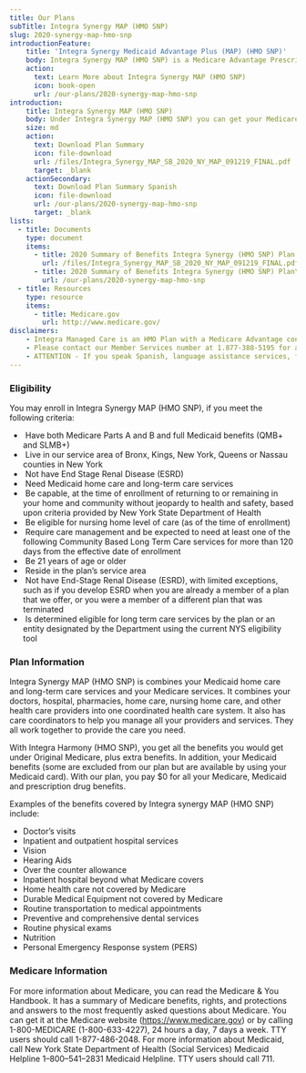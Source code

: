 ```yaml
---
title: Our Plans
subTitle: Integra Synergy MAP (HMO SNP)
slug: 2020-synergy-map-hmo-snp
introductionFeature:
    title: 'Integra Synergy Medicaid Advantage Plus (MAP) (HMO SNP)'
    body: Integra Synergy MAP (HMO SNP) is a Medicare Advantage Prescription Drug Special Needs Plan for people who have both Medicare and Medicaid and need at least 120 days of community-based long-term care services.
    action:
      text: Learn More about Integra Synergy MAP (HMO SNP)
      icon: book-open
      url: /our-plans/2020-synergy-map-hmo-snp
introduction:
    title: Integra Synergy MAP (HMO SNP)
    body: Under Integra Synergy MAP (HMO SNP) you can get your Medicare and Medicaid services in one health plan. An Integra Synergy MAP (HMO SNP) care coordinator will help manage your health care needs.
    size: md
    action:
      text: Download Plan Summary
      icon: file-download
      url: /files/Integra_Synergy_MAP_SB_2020_NY_MAP_091219_FINAL.pdf
      target: _blank
    actionSecondary:
      text: Download Plan Summary Spanish
      icon: file-download
      url: /our-plans/2020-synergy-map-hmo-snp
      target: _blank
lists:
  - title: Documents
    type: document
    items: 
      - title: 2020 Summary of Benefits Integra Synergy (HMO SNP) Plan
        url: /files/Integra_Synergy_MAP_SB_2020_NY_MAP_091219_FINAL.pdf
      - title: 2020 Summary of Benefits Integra Synergy (HMO SNP) Plan\nSpanish Coming Soon
        url: /our-plans/2020-synergy-map-hmo-snp
  - title: Resources
    type: resource
    items: 
      - title: Medicare.gov
        url: http://www.medicare.gov/
disclaimers:
    - Integra Managed Care is an HMO Plan with a Medicare Advantage contract and a contract with the New York State Medicaid program. Enrollment in Integra Managed Care depends on contract renewal. This information is not a complete description of benefits. Limitations, copayments, and restrictions may apply. Benefits, premiums and/or co-payments/co-insurance may change on January 1 of each year. You must continue to pay your Medicare Part B premium. Certain plans are available to anyone who has both Medicaid from New York State and Medicare. Integra Managed Care complies with applicable Federal civil rights laws and does not discriminate on the basis of race, color, national origin, age, disability, or sex.
    - Please contact our Member Services number at 1.877-388-5195 for additional information (TTY users should call 711). Hours are Sunday through Saturday 8am to 8pm. NOTE - Between April 1 and September 30 Member Services hours for Saturday and Sunday will be operated by alternate technology.
    - ATTENTION - If you speak Spanish, language assistance services, free of charge, are available to you. Call 1-877-388-5195 (TTY 711). ATENCIÓN - si habla español, tiene a su disposición servicios gratuitos de asistencia lingüística. Llame al 1- 877-388-5195 (TTY 711). Assistance services for other languages are also available free of charge at the number above. All plan materials and information are available upon request in a different language or alternate formats such as braille, large print and audio.
---
```

### Eligibility

You may enroll in Integra Synergy MAP (HMO SNP), if you meet the following criteria:

*  Have both Medicare Parts A and B and full Medicaid benefits (QMB+ and SLMB+)
*  Live in our service area of Bronx, Kings, New York, Queens or Nassau counties in New York
*  Not have End Stage Renal Disease (ESRD)
*  Need Medicaid home care and long-term care services
*  Be capable, at the time of enrollment of returning to or remaining in your home and community without jeopardy to health and safety, based upon criteria provided by New York State Department of Health
*  Be eligible for nursing home level of care (as of the time of enrollment) 
*  Require care management and be expected to need at least one of the following Community Based Long Term Care services for more than 120 days from the effective date of enrollment
*  Be 21 years of age or older
*  Reside in the plan’s service area
*  Not have End-Stage Renal Disease (ESRD), with limited exceptions, such as if you develop ESRD when you are already a member of a plan that we offer, or you were a member of a different plan that was terminated
*  Is determined eligible for long term care services by the plan or an entity designated by the Department using the current NYS eligibility tool

### Plan Information

Integra Synergy MAP (HMO SNP) is combines your Medicaid home care and long-term care services and your Medicare services. It combines your doctors, hospital, pharmacies, home care, nursing home care, and other health care providers into one coordinated health care system. It also has care coordinators to help you manage all your providers and services. They all work together to provide the care you need.

With Integra Harmony (HMO SNP), you get all the benefits you would get under Original Medicare, plus extra benefits. In addition, your Medicaid benefits (some are excluded from our plan but are available by using your Medicaid card). With our plan, you pay $0 for all your Medicare, Medicaid and prescription drug benefits.  

Examples of the benefits covered by Integra synergy MAP (HMO SNP) include:

* Doctor’s visits
* Inpatient and outpatient hospital services
* Vision
* Hearing Aids
* Over the counter allowance
* Inpatient hospital beyond what Medicare covers
* Home health care not covered by Medicare
* Durable Medical Equipment not covered by Medicare
* Routine transportation to medical appointments
* Preventive and comprehensive dental services
* Routine physical exams
* Nutrition
* Personal Emergency Response system (PERS)

### Medicare Information

For more information about Medicare, you can read the Medicare & You Handbook. It has a summary of Medicare benefits, rights, and protections and answers to the most frequently asked questions about Medicare. You can get it at the Medicare website (https://www.medicare.gov) or by calling 1-800-MEDICARE (1-800-633-4227), 24 hours a day, 7 days a week. TTY users should call 1-877-486-2048. For more information about Medicaid, call New York State Department of Health (Social Services) Medicaid Helpline 1–800–541–2831 Medicaid Helpline. TTY users should call 711.